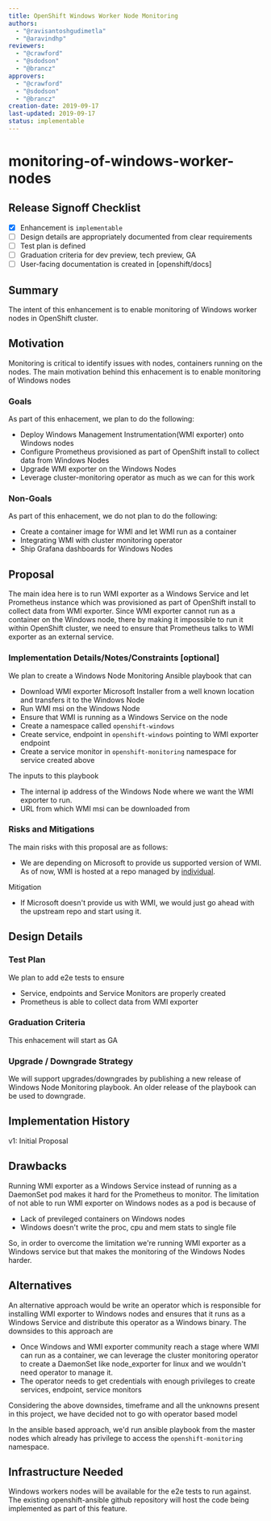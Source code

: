 ```yaml
---
title: OpenShift Windows Worker Node Monitoring
authors:
  - "@ravisantoshgudimetla"
  - "@aravindhp"
reviewers:
  - "@crawford"
  - "@sdodson"
  - "@brancz"
approvers:
  - "@crawford"
  - "@sdodson"
  - "@brancz"
creation-date: 2019-09-17
last-updated: 2019-09-17
status: implementable
---
```


# monitoring-of-windows-worker-nodes

## Release Signoff Checklist

- [x] Enhancement is `implementable`
- [ ] Design details are appropriately documented from clear requirements
- [ ] Test plan is defined
- [ ] Graduation criteria for dev preview, tech preview, GA
- [ ] User-facing documentation is created in [openshift/docs]

## Summary

The intent of this enhancement is to enable monitoring of Windows worker nodes
in OpenShift cluster.

## Motivation

Monitoring is critical to identify issues with nodes, containers running on the
nodes. The main motivation behind this enhacement is to enable monitoring of
Windows nodes

### Goals

As part of this enhacement, we plan to do the following:
* Deploy Windows Management Instrumentation(WMI exporter) onto Windows nodes
* Configure Prometheus provisioned as part of OpenShift install to 
  collect data from Windows Nodes
* Upgrade WMI exporter on the Windows Nodes
* Leverage cluster-monitoring operator as much as we can for this work

### Non-Goals

As part of this enhacement, we do not plan to do the following:
* Create a container image for WMI and let WMI run as a container
* Integrating WMI with cluster monitoring operator
* Ship Grafana dashboards for Windows Nodes

## Proposal

The main idea here is to run WMI exporter as a Windows Service and let 
Prometheus instance which was provisioned as part of OpenShift install to 
collect data from WMI exporter. Since WMI exporter cannot run as a container
on the Windows node, there by making it impossible to run it within OpenShift cluster, 
we need to ensure that Prometheus talks to WMI exporter as an external service.


### Implementation Details/Notes/Constraints [optional]

We plan to create a Windows Node Monitoring Ansible playbook that can
* Download WMI exporter Microsoft Installer from a well known location and 
transfers it to the Windows Node
* Run WMI msi on the Windows Node
* Ensure that WMI is running as a Windows Service on the node
* Create a namespace called `openshift-windows`
* Create service, endpoint in `openshift-windows` pointing to WMI exporter 
  endpoint
* Create a service monitor in `openshift-monitoring` namespace for service
  created above

The inputs to this playbook
* The internal ip address of the Windows Node where we want the WMI exporter
  to run.
* URL from which WMI msi can be downloaded from

### Risks and Mitigations

The main risks with this proposal are as follows:
* We are depending on Microsoft to provide us supported version of WMI. As of 
  now, WMI is hosted at a repo managed by 
  [individual](https://github.com/martinlindhe/wmi_exporter).
  
  
Mitigation
* If Microsoft doesn't provide us with WMI, we would just go ahead with the 
  upstream repo and start using it.

## Design Details

### Test Plan

We plan to add e2e tests to ensure
* Service, endpoints and Service Monitors are properly created
* Prometheus is able to collect data from WMI exporter  

### Graduation Criteria

This enhacement will start as GA

### Upgrade / Downgrade Strategy

We will support upgrades/downgrades by publishing a new release of Windows Node
Monitoring playbook. An older release of the playbook can be used to downgrade.

## Implementation History

v1: Initial Proposal

## Drawbacks

Running WMI exporter as a Windows Service instead of running as a DaemonSet pod
makes it hard for the Prometheus to monitor. The limitation of not able to run
WMI exporter on Windows nodes as a pod is because of 
* Lack of previleged containers on Windows nodes 
* Windows doesn't write the proc, cpu and mem stats to single file

So, in order to overcome the limitation we're running WMI exporter as a Windows
service but that makes the monitoring of the Windows Nodes harder.
 

## Alternatives

An alternative approach would be write an operator which is responsible for 
installing WMI exporter to Windows nodes and ensures that it runs as a
Windows Service and distribute this operator as a Windows binary. The downsides
to this approach are 
* Once Windows and WMI exporter community reach a stage where WMI can run as a 
  container, we can leverage the cluster monitoring operator to create a 
  DaemonSet like node_exporter for linux and we wouldn't need operator to 
  manage it.
* The operator needs to get credentials with enough privileges to create 
  services, endpoint, service monitors

Considering the above downsides, timeframe and all the unknowns present in this
project, we have decided not to go with operator based model

In the ansible based approach, we'd run ansible playbook from the master nodes
which already has privilege to access the `openshift-monitoring` namespace. 

## Infrastructure Needed

Windows workers nodes will be available for the e2e tests to run against. The
existing openshift-ansible github repository will host the code being 
implemented as part of this feature.

